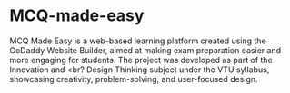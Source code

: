 # MCQ-made-easy
MCQ Made Easy is a web-based learning platform created using the GoDaddy Website Builder, aimed at making exam preparation easier and more engaging for students. The project was developed as part of the Innovation and <br? Design Thinking subject under the VTU syllabus, showcasing creativity, problem-solving, and user-focused design.
